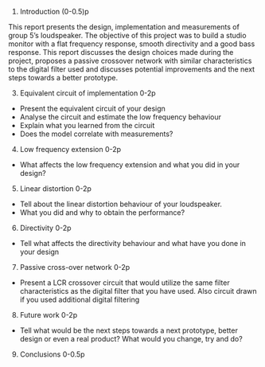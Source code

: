 1. Introduction (0-0.5)p

This report presents the design, implementation and measurements of group 5’s loudspeaker. The objective of this project was to build a studio monitor with a flat frequency response, smooth directivity and a good bass response. This report discusses the design choices made during the project, proposes a passive crossover network with similar characteristics  to the digital filter used and discusses potential improvements and the next steps towards a better prototype.

3. Equivalent circuit of implementation 0-2p
  - Present the equivalent circuit of your design
  - Analyse the circuit and estimate the low frequency behaviour
  - Explain what you learned from the circuit
  - Does the model correlate with measurements?
4. Low frequency extension 0-2p
  - What affects the low frequency extension and what you did in
  your design?
5. Linear distortion 0-2p
  - Tell about the linear distortion behaviour of your loudspeaker.
  - What you did and why to obtain the performance?
6. Directivity 0-2p
  - Tell what affects the directivity behaviour and what have you done
  in your design
7. Passive cross-over network 0-2p
  -  Present a LCR crossover circuit that would utilize the same filter
  characteristics as the digital filter that you have used.
     Also circuit drawn if you used additional digital filtering
8. Future work 0-2p
  -  Tell what would be the next steps towards a next prototype, better
  design or even a real product? What would you change, try and
  do?
9. Conclusions 0-0.5p
